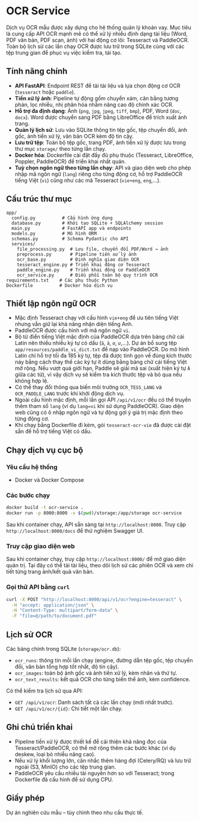 # OCR Service

Dịch vụ OCR mẫu được xây dựng cho hệ thống quản lý khoản vay. Mục tiêu là cung cấp API OCR mạnh mẽ có thể xử lý nhiều định dạng tài liệu (Word, PDF văn bản, PDF scan, ảnh) với hai động cơ lõi: Tesseract và PaddleOCR. Toàn bộ lịch sử các lần chạy OCR được lưu trữ trong SQLite cùng với các tệp trung gian để phục vụ việc kiểm tra, tái tạo.

## Tính năng chính

- **API FastAPI**: Endpoint REST để tải tài liệu và lựa chọn động cơ OCR (`tesseract` hoặc `paddle`).
- **Tiền xử lý ảnh**: Pipeline tự động gồm chuyển xám, cân bằng tương phản, lọc nhiễu, nhị phân hóa nhằm nâng cao độ chính xác OCR.
- **Hỗ trợ đa định dạng**: Ảnh (`png`, `jpg`, `jpeg`, `tiff`, `bmp`), PDF, Word (`doc`, `docx`). Word được chuyển sang PDF bằng LibreOffice để trích xuất ảnh trang.
- **Quản lý lịch sử**: Lưu vào SQLite thông tin tệp gốc, tệp chuyển đổi, ảnh gốc, ảnh tiền xử lý, văn bản OCR kèm độ tin cậy.
- **Lưu trữ tệp**: Toàn bộ tệp gốc, trang PDF, ảnh tiền xử lý được lưu trong thư mục `storage/` theo từng lần chạy.
- **Docker hóa**: Dockerfile cài đặt đầy đủ phụ thuộc (Tesseract, LibreOffice, Poppler, PaddleOCR) để triển khai nhất quán.
- **Tuỳ chọn ngôn ngữ theo từng lần chạy**: API và giao diện web cho phép nhập mã ngôn ngữ (`lang`) riêng cho từng động cơ, hỗ trợ PaddleOCR tiếng Việt (`vi`) cũng như các mã Tesseract (`vie+eng`, `eng`,...).

## Cấu trúc thư mục

```
app/
  config.py          # Cấu hình ứng dụng
  database.py        # Khởi tạo SQLite + SQLAlchemy session
  main.py            # FastAPI app và endpoints
  models.py          # Mô hình ORM
  schemas.py         # Schema Pydantic cho API
  services/
    file_processing.py  # Lưu file, chuyển đổi PDF/Word → ảnh
    preprocess.py       # Pipeline tiền xử lý ảnh
    ocr_base.py         # Định nghĩa giao diện OCR
    tesseract_engine.py # Triển khai động cơ Tesseract
    paddle_engine.py    # Triển khai động cơ PaddleOCR
    ocr_service.py      # Điều phối toàn bộ quy trình OCR
requirements.txt    # Các phụ thuộc Python
Dockerfile          # Docker hóa dịch vụ
```

## Thiết lập ngôn ngữ OCR

- Mặc định Tesseract chạy với cấu hình `vie+eng` để ưu tiên tiếng Việt nhưng vẫn giữ lại khả năng nhận diện tiếng Anh.
- PaddleOCR được cấu hình với mã ngôn ngữ `vi`.
- Bộ từ điển tiếng Việt mặc định của PaddleOCR dựa trên bảng chữ cái Latin nên thiếu nhiều ký tự có dấu (`ă`, `â`, `ơ`, `ư`,...).
  Dự án bổ sung tệp `app/resources/paddle_vi_dict.txt` để nạp vào PaddleOCR. Do mô hình Latin chỉ hỗ trợ tối đa 185 ký tự, tệp đã được tinh gọn về đúng kích thước này bằng cách thay thế các ký tự ít dùng bằng bảng chữ cái tiếng Việt mở rộng. Nếu vượt quá giới hạn, Paddle sẽ giải mã sai (xuất hiện ký tự `Ă` giữa các từ), vì vậy dịch vụ sẽ kiểm tra kích thước tệp và bỏ qua nếu không hợp lệ.
- Có thể thay đổi thông qua biến môi trường `OCR_TESS_LANG` và `OCR_PADDLE_LANG` trước khi khởi động dịch vụ.
- Ngoài cấu hình mặc định, mỗi lần gọi API `/api/v1/ocr` đều có thể truyền thêm tham số `lang` (ví dụ `lang=vi` khi sử dụng PaddleOCR). Giao diện web cũng có ô nhập ngôn ngữ và tự động gợi ý giá trị mặc định theo từng động cơ.
- Khi chạy bằng Dockerfile đi kèm, gói `tesseract-ocr-vie` đã được cài đặt sẵn để hỗ trợ tiếng Việt có dấu.

## Chạy dịch vụ cục bộ

### Yêu cầu hệ thống

- Docker và Docker Compose

### Các bước chạy

```bash
docker build -t ocr-service .
docker run -p 8000:8000 -v $(pwd)/storage:/app/storage ocr-service
```

Sau khi container chạy, API sẵn sàng tại `http://localhost:8000`. Truy cập `http://localhost:8000/docs` để thử nghiệm Swagger UI.

### Truy cập giao diện web

Sau khi container chạy, truy cập `http://localhost:8000/` để mở giao diện quản trị. Tại đây có thể tải tài liệu,
theo dõi lịch sử các phiên OCR và xem chi tiết từng trang ảnh/kết quả văn bản.

### Gọi thử API bằng `curl`

```bash
curl -X POST "http://localhost:8000/api/v1/ocr?engine=tesseract" \
  -H "accept: application/json" \
  -H "Content-Type: multipart/form-data" \
  -F "file=@/path/to/document.pdf"
```

## Lịch sử OCR

Các bảng chính trong SQLite (`storage/ocr.db`):

- `ocr_runs`: thông tin mỗi lần chạy (engine, đường dẫn tệp gốc, tệp chuyển đổi, văn bản tổng hợp tốt nhất, độ tin cậy).
- `ocr_images`: toàn bộ ảnh gốc và ảnh tiền xử lý, kèm nhãn và thứ tự.
- `ocr_text_results`: kết quả OCR cho từng biến thể ảnh, kèm confidence.

Có thể kiểm tra lịch sử qua API:

- `GET /api/v1/ocr`: Danh sách tất cả các lần chạy (mới nhất trước).
- `GET /api/v1/ocr/{id}`: Chi tiết một lần chạy.

## Ghi chú triển khai

- Pipeline tiền xử lý được thiết kế để cải thiện khả năng đọc của Tesseract/PaddleOCR, có thể mở rộng thêm các bước khác (ví dụ deskew, loại bỏ nhiễu nâng cao).
- Nếu xử lý khối lượng lớn, cân nhắc thêm hàng đợi (Celery/RQ) và lưu trữ ngoài (S3, MinIO) cho các tệp trung gian.
- PaddleOCR yêu cầu nhiều tài nguyên hơn so với Tesseract; trong Dockerfile đã cấu hình để sử dụng CPU.

## Giấy phép

Dự án nghiên cứu mẫu – tùy chỉnh theo nhu cầu thực tế.
